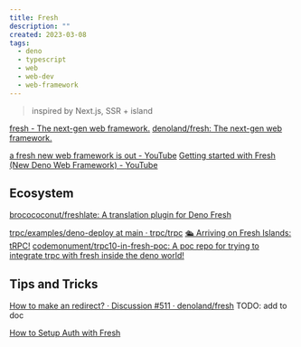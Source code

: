 ```yaml
---
title: Fresh
description: ""
created: 2023-03-08
tags:
  - deno
  - typescript
  - web
  - web-dev
  - web-framework
---
```


> inspired by Next.js, SSR + island

[fresh - The next-gen web framework.](https://fresh.deno.dev/)
[denoland/fresh: The next-gen web framework.](https://github.com/denoland/fresh)

[a fresh new web framework is out - YouTube](https://www.youtube.com/watch?v=4boXExbbGCk)
[Getting started with Fresh (New Deno Web Framework) - YouTube](https://www.youtube.com/watch?v=08KW5IP5lBc)

## Ecosystem

[brocococonut/freshlate: A translation plugin for Deno Fresh](https://github.com/brocococonut/freshlate)

[trpc/examples/deno-deploy at main · trpc/trpc](https://github.com/trpc/trpc/tree/main/examples/deno-deploy)
[🛳 Arriving on Fresh Islands: tRPC!](https://blog.codemonument.com/2022-11-03-trpc-in-fresh-islands)
[codemonument/trpc10-in-fresh-poc: A poc repo for trying to integrate trpc with fresh inside the deno world!](https://github.com/codemonument/trpc10-in-fresh-poc)

## Tips and Tricks

[How to make an redirect? · Discussion #511 · denoland/fresh](https://github.com/denoland/fresh/discussions/511) TODO: add to doc

[How to Setup Auth with Fresh](https://deno.com/blog/setup-auth-with-fresh)
